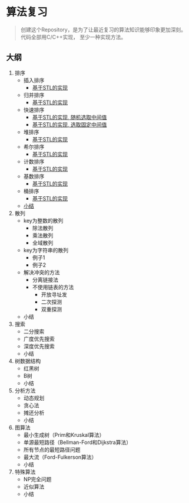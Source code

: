 # 算法复习

> 创建这个Repository，是为了让最近复习的算法知识能够印象更加深刻。 
> 代码全部用C/C++实现， 至少一种实现方法。

## 大纲

1. 排序
    * 插入排序
        * [基于STL的实现](https://github.com/jing4seven/algorithm/blob/master/sort/insertsort.cc)
    * 归并排序
        * [基于STL的实现](https://github.com/jing4seven/algorithm/blob/master/sort/mergesort.cc)
    * 快速排序
        * [基于STL的实现, 随机选取中间值](https://github.com/jing4seven/algorithm/blob/master/sort/quicksort.cc)
        * [基于STL的实现, 选取固定中间值](https://github.com/jing4seven/algorithm/blob/master/sort/quicksort2.cc)
    * 堆排序
        * [基于STL的实现](https://github.com/jing4seven/algorithm/blob/master/sort/heapsort.cc)
    * 希尔排序
        * [基于STL的实现](https://github.com/jing4seven/algorithm/blob/master/sort/shellsort.cc)
    * 计数排序
        * [基于STL的实现](https://github.com/jing4seven/algorithm/blob/master/sort/countsort.cc)
    * 基数排序
        * [基于STL的实现](https://github.com/jing4seven/algorithm/blob/master/sort/radixsort.cc)
    * 桶排序
        * [基于STL的实现](https://github.com/jing4seven/algorithm/blob/master/sort/bucksort.cc)
    * [小结](https://github.com/jing4seven/algorithm/blob/master/sort/summary.md)
2. 散列
    * key为整数的散列
        * 除法散列
        * 乘法散列
        * 全域散列
    * key为字符串的散列
        * 例子1
        * 例子2
    * 解决冲突的方法
        * 分离链接法
        * 不使用链表的方法
            * 开放寻址发
            * 二次探测
            * 双重探测
    * 小结
3. 搜索
    * 二分搜索
    * 广度优先搜索
    * 深度优先搜索
    * 小结
4. 树数据结构
    * 红黑树
    * B树
    * 小结
5. 分析方法
    * 动态规划
    * 贪心法
    * 摊还分析
    * 小结
6. 图算法
    * 最小生成树（Prim和Kruskal算法）
    * 单源最短路径（Bellman-Ford和Dijkstra算法）
    * 所有节点的最短路径问题
    * 最大流（Ford-Fulkerson算法）
    * 小结
7. 特殊算法
    * NP完全问题
    * 近似算法
    * 小结


